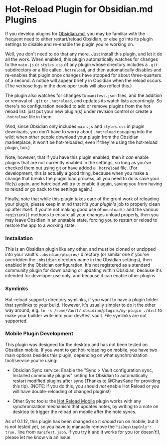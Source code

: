 # Hot-Reload Plugin for Obsidian.md Plugins

If you develop plugins for [Obsidian.md](https://Obsidian.md/), you may be familiar with the frequent need to either restart/reload Obsidian, or else go into its plugin settings to disable and re-enable the plugin you're working on.

Well, you don't need to do that any more.  Just install this plugin, and let it do all the work.  When enabled, this plugin automatically watches for changes to the `main.js` or `styles.css` of any plugin whose directory includes a `.git` subdirectory or a file called `.hotreload`, and then automatically disables and re-enables that plugin once changes have stopped for about three-quarters of a second.  A notice will appear briefly in Obsidian when the reload occurs.  (The verbose logs in the developer tools will also reflect this.)

The plugin also watches for changes to `manifest.json` files, and the addition or removal of `.git` or `.hotreload`, and updates its watch lists accordingly.  So there's no configuration needed to add or remove plugins from the hot reload list: just put your new plugin(s) under revision control or create a `.hotreload` file in them.

(And, since Obsidian only includes `main.js` and `styles.css` in plugin downloads, you don't have to worry about `.hotreload` escaping into the wild: when other people download your plugin from the Obsidian marketplace, it won't be hot-reloaded, even if they're using the hot-reload plugin, too.)

Note, however, that if you have this plugin enabled, then it *can* enable plugins that are not currently enabled in the settings, so long as you've checked them out using git or have added a `.hotreload` file.  (For development, this is actually a good thing, because when you make a change that breaks the plugin load process, all you need to do is save your file(s) again, and hotreload will try to enable it again, saving you from having to reload or go back to the settings again.)

Finally, note that while this plugin takes care of the grunt work of reloading your plugin, please keep in mind that it's your *plugin's* job to properly clean up after itself.  If you're not making good use of `onunload()` and the various `registerX()` methods to ensure all your changes unload properly, then you may leave Obsidian in an unstable state, forcing you to restart or reload to restore the app to a working state.

### Installation

This is an Obsidian plugin like any other, and must be cloned or unzipped into your vault's `.obsidian/plugins/` directory (or similar one if you've overridden the `.obsidian` directory name in the Obsidian settings), then enabled in the Obsidian configuration.  It's not registered as a standard community plugin for downloading or updating within Obsidian, because it's intended for developer use only, and because it can enable other plugins.

### Symlinks

Hot-reload supports directory symlinks, if you want to have a plugin folder that symlinks to your build.  However, it's usually simpler to do it the other way around, e.g. `ln -s /some/Vault/.obsidian/plugins/my-plugin ./dist` to make your builder write into your dev/test vault.  File symlinks are not supported.

### Mobile Plugin Development

This plugin was designed for the desktop and has not been tested on Obsidian mobile.  If you want to get hot-reloading on mobile, you have two main options besides this plugin, depending on what synchronization tool/service you're using:

- Obsidian Sync service: Enable the "Sync > Vault configuration sync, Installed community plugins" setting for Obsidian to automatically restart modified plugins after sync (Thanks to @ChasKane for providing this tip).  (NOTE: if you do this, you should *not* enable Hot Reload or you will have double-reloading of changed plugins!)

- Other Sync tools: the [Hot Reload Mobile](https://github.com/shabegom/obsidian-hot-reload-mobile) plugin works with any synchronization mechanism that updates notes, by writing to a note on desktop to trigger the reload on mobile after the note syncs.

As of 0.1.12, this plugin has been changed so it *should* run on mobile, but it is not tested yet, so you have to manually remove the `"isDesktopOnly": true,` line from `manifest.json`.  If you try it and it works for you (or doesn't!), please let me know via an issue.
